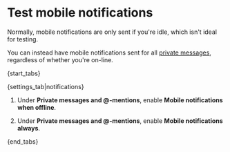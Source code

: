 # Test mobile notifications

Normally, mobile notifications are only sent if you're idle, which isn't
ideal for testing.

You can instead have mobile notifications sent for all [private messages](/help/private-messages),
regardless of whether you're on-line.

{start_tabs}

{settings_tab|notifications}

1. Under **Private messages and @-mentions**, enable
   **Mobile notifications when offline**.

1. Under **Private messages and @-mentions**, enable
   **Mobile notifications always**.

{end_tabs}
